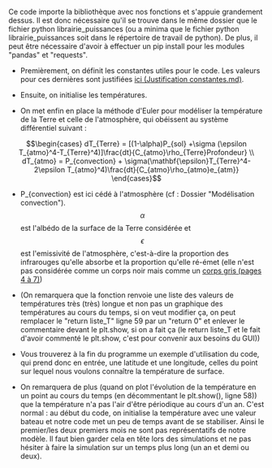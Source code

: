 Ce code importe la bibliothèque avec nos fonctions et s'appuie grandement dessus. Il est donc nécessaire qu'il se trouve dans le même dossier que le fichier python librairie_puissances (ou a minima que le fichier python librairie_puissances soit dans le répertoire de travail de python). De plus, il peut être nécessaire d'avoir à effectuer un pip install pour les modules "pandas" et "requests".

* Premièrement, on définit les constantes utiles pour  le code. Les valeurs pour ces dernières sont justifiées [ici (Justification constantes.md)](https://github.com/z-the-turtle/Projet_CREPES/blob/main/Dossier%20final/GUI%20et%20code/Justification%20constantes.md).
  
* Ensuite, on initialise les températures.
  
* On met enfin en place la méthode d'Euler pour modéliser la température de la Terre et celle de l'atmosphère, qui obéissent au système différentiel suivant :

$$\begin{cases}
dT_{Terre} = [(1-\alpha)P_{sol} +\sigma (\epsilon T_{atmo}^4-T_{Terre}^4)]\frac{dt}{C_{atmo}\rho_{Terre}Profondeur} \\
dT_{atmo} = P_{convection} + \sigma(\mathbf{\epsilon}T_{Terre}^4-2\epsilon T_{atmo}^4)\frac{dt}{C_{atmo}\rho_{atmo}e_{atm}}
\end{cases}$$ 

* P_{convection} est ici cédé à l'atmosphère (cf : Dossier "Modélisation convection"). $$\alpha$$ est l'albédo de la surface de la Terre considérée et $$\epsilon$$ est l'emissivité de l'atmosphère, c'est-à-dire la proportion des infrarouges qu'elle absorbe et la proportion qu'elle ré-émet (elle n'est pas considérée comme un corps noir mais comme un [corps gris (pages 4 à 7)](https://staff.univ-batna2.dz/sites/default/files/nabil_bessanane/files/partie-i_cours_rayonnement_generalitesdefinitions-m1erm.pdf))

* (On remarquera que la fonction renvoie une liste des valeurs de températures très (très) longue et non pas un graphique des températures au cours du temps, si on veut modifier ça, on peut remplacer le "return liste_T" ligne 59 par un "return 0" et enlever le commentaire devant le plt.show, si on a fait ça (le return liste_T et le fait d'avoir commenté le plt.show, c'est pour convenir aux besoins du GUI))
  
* Vous trouverez à la fin du programme un exemple d'utilisation du code, qui prend donc en entrée, une latitude et une longitude, celles du point sur lequel nous voulons connaître la température de surface.
  
* On remarquera de plus (quand on plot l'évolution de la température en un point au cours du temps (en décommentant le plt.show(), ligne 58)) que la température n'a pas l'air d'être périodique au cours d'un an. C'est normal : au début du code, on initialise la température avec une valeur bateau et notre code met un peu de temps avant de se stabiliser. Ainsi le premier/les deux premiers mois ne sont pas représentatifs de notre modèle. Il faut bien garder cela en tête lors des simulations et ne pas hésiter à faire la simulation sur un temps plus long (un an et demi ou deux).
